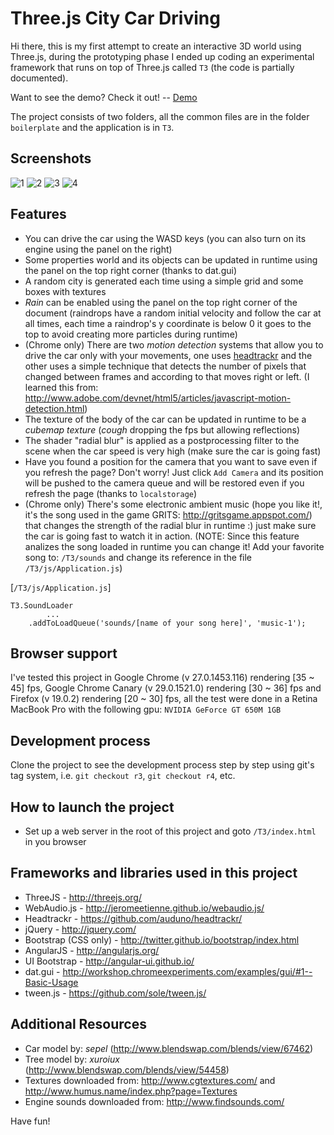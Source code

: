 Three.js City Car Driving
=========================

Hi there, this is my first attempt to create an interactive 3D world using Three.js, during the prototyping phase I ended up coding an experimental framework that runs on top of Three.js called `T3` (the code is partially documented).

Want to see the demo? Check it out!   --   [Demo](http://mauriciopoppe.github.io/Three.js-City/T3/)

The project consists of two folders, all the common files are in the folder `boilerplate` and the application is in `T3`.

## Screenshots
![1](http://mauriciopoppe.github.io/Three.js-City/T3/images/screenshots/1.jpg)
![2](http://mauriciopoppe.github.io/Three.js-City/T3/images/screenshots/2.jpg)
![3](http://mauriciopoppe.github.io/Three.js-City/T3/images/screenshots/3.jpg)
![4](http://mauriciopoppe.github.io/Three.js-City/T3/images/screenshots/4.jpg)

## Features
- You can drive the car using the WASD keys (you can also turn on its engine using the panel on the right)
- Some properties world and its objects can be updated in runtime using the panel on the top right corner (thanks to dat.gui)
- A random city is generated each time using a simple grid and some boxes with textures
- *Rain* can be enabled using the panel on the top right corner of the document (raindrops have a random initial velocity and follow the car at all times, each time a raindrop's y coordinate is below 0 it goes to the top to avoid creating more particles during runtime)
- (Chrome only) There are two *motion detection* systems that allow you to drive the car only with your movements, one uses [headtrackr](https://github.com/auduno/headtrackr/) and the other uses a simple technique that detects the number of pixels that changed between frames and according to that moves right or left. (I learned this from: http://www.adobe.com/devnet/html5/articles/javascript-motion-detection.html)
- The texture of the body of the car can be updated in runtime to be a *cubemap texture* (*cough* dropping the fps but allowing reflections)
- The shader "radial blur" is applied as a postprocessing filter to the scene when the car speed is very high (make sure the car is going fast)
- Have you found a position for the camera that you want to save even if you refresh the page? Don't worry! Just click `Add Camera` and its position will be pushed to the camera queue and will be restored even if you refresh the page (thanks to `localstorage`)
- (Chrome only) There's some electronic ambient music (hope you like it!, it's the song used in the game GRITS: http://gritsgame.appspot.com/) that changes the strength of the radial blur in runtime :) just make sure the car is going fast to watch it in action. (NOTE: Since this feature analizes the song loaded in runtime you can change it! Add your favorite song to: `/T3/sounds` and change its reference in the file `/T3/js/Application.js`)

[`/T3/js/Application.js`]

    T3.SoundLoader
            ...
        .addToLoadQueue('sounds/[name of your song here]', 'music-1');

## Browser support

I've tested this project in Google Chrome (v 27.0.1453.116) rendering [35 ~ 45] fps, Google Chrome Canary (v 29.0.1521.0) rendering [30 ~ 36] fps and Firefox (v 19.0.2) rendering [20 ~ 30] fps, all the test were done in a Retina MacBook Pro with the following gpu: `NVIDIA GeForce GT 650M 1GB`

## Development process
Clone the project to see the development process step by step using git's tag system, i.e. `git checkout r3`, `git checkout r4`, etc.

## How to launch the project
- Set up a web server in the root of this project and goto `/T3/index.html` in you browser

## Frameworks and libraries used in this project
- ThreeJS - http://threejs.org/
- WebAudio.js - http://jeromeetienne.github.io/webaudio.js/
- Headtrackr - https://github.com/auduno/headtrackr/
- jQuery - http://jquery.com/
- Bootstrap (CSS only) - http://twitter.github.io/bootstrap/index.html
- AngularJS - http://angularjs.org/
- UI Bootstrap - http://angular-ui.github.io/
- dat.gui - http://workshop.chromeexperiments.com/examples/gui/#1--Basic-Usage
- tween.js - https://github.com/sole/tween.js/

## Additional Resources

- Car model by: *sepel* (http://www.blendswap.com/blends/view/67462)
- Tree model by: *xuroiux* (http://www.blendswap.com/blends/view/54458)
- Textures downloaded from: http://www.cgtextures.com/ and http://www.humus.name/index.php?page=Textures
- Engine sounds downloaded from: http://www.findsounds.com/

Have fun!
